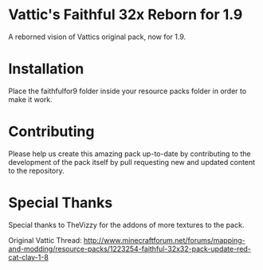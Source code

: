 # Vattic's Faithful 32x Reborn for 1.9
A reborned vision of Vattics original pack, now for 1.9.

# Installation
Place the faithfulfor9 folder inside your resource packs folder in order to make it work.

# Contributing
Please help us create this amazing pack up-to-date by contributing to the development of the pack itself by pull requesting new and updated content to the repository.

# Special Thanks
Special thanks to TheVizzy for the addons of more textures to the pack.

Original Vattic Thread:
http://www.minecraftforum.net/forums/mapping-and-modding/resource-packs/1223254-faithful-32x32-pack-update-red-cat-clay-1-8
